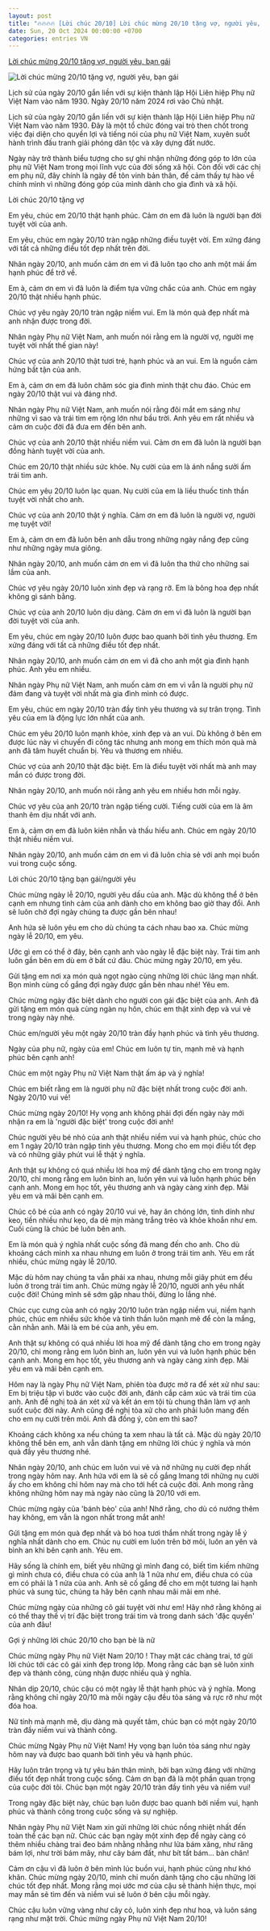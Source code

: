 ```yaml
---
layout: post
title: "🔥🔥🔥🔥 [Lời chúc 20/10] Lời chúc mừng 20/10 tặng vợ, người yêu, bạn gái"
date: Sun, 20 Oct 2024 00:00:00 +0700
categories: entries VN
---
```

[Lời chúc mừng 20/10 tặng vợ, người yêu, bạn gái](https://kinhtedothi.vn/loi-chuc-mung-20-10-tang-vo-nguoi-yeu-ban-gai.html)

![Lời chúc mừng 20/10 tặng vợ, người yêu, bạn gái](https://static.kinhtedothi.vn/1200x630/images/upload//2024/10/19/tang-vo.jpg)

Lịch sử của ngày 20/10 gắn liền với sự kiện thành lập Hội Liên hiệp Phụ nữ Việt Nam vào năm 1930. Ngày 20/10 năm 2024 rơi vào Chủ nhật.

Lịch sử của ngày 20/10 gắn liền với sự kiện thành lập Hội Liên hiệp Phụ nữ Việt Nam vào năm 1930. Đây là một tổ chức đóng vai trò then chốt trong việc đại diện cho quyền lợi và tiếng nói của phụ nữ Việt Nam, xuyên suốt hành trình đấu tranh giải phóng dân tộc và xây dựng đất nước.

Ngày này trở thành biểu tượng cho sự ghi nhận những đóng góp to lớn của phụ nữ Việt Nam trong mọi lĩnh vực của đời sống xã hội. Còn đối với các chị em phụ nữ, đây chính là ngày để tôn vinh bản thân, để cảm thấy tự hào về chính mình vì những đóng góp của mình dành cho gia đình và xã hội.

Lời chúc 20/10 tặng vợ

Em yêu, chúc em 20/10 thật hạnh phúc. Cảm ơn em đã luôn là người bạn đời tuyệt vời của anh.

Em yêu, chúc em ngày 20/10 tràn ngập những điều tuyệt vời. Em xứng đáng với tất cả những điều tốt đẹp nhất trên đời.

Nhân ngày 20/10, anh muốn cảm ơn em vì đã luôn tạo cho anh một mái ấm hạnh phúc để trở về.

Em à, cảm ơn em vì đã luôn là điểm tựa vững chắc của anh. Chúc em ngày 20/10 thật nhiều hạnh phúc.

Chúc vợ yêu ngày 20/10 tràn ngập niềm vui. Em là món quà đẹp nhất mà anh nhận được trong đời.

Nhân ngày Phụ nữ Việt Nam, anh muốn nói rằng em là người vợ, người mẹ tuyệt vời nhất thế gian này!

Chúc vợ của anh 20/10 thật tươi trẻ, hạnh phúc và an vui. Em là nguồn cảm hứng bất tận của anh.

Em à, cảm ơn em đã luôn chăm sóc gia đình mình thật chu đáo. Chúc em ngày 20/10 thật vui và đáng nhớ.

Nhân ngày Phụ nữ Việt Nam, anh muốn nói rằng đôi mắt em sáng như những vì sao và trái tim em rộng lớn như bầu trời. Anh yêu em rất nhiều và cảm ơn cuộc đời đã đưa em đến bên anh.

Chúc vợ của anh 20/10 thật nhiều niềm vui. Cảm ơn em đã luôn là người bạn đồng hành tuyệt vời của anh.

Chúc em 20/10 thật nhiều sức khỏe. Nụ cười của em là ánh nắng sưởi ấm trái tim anh.

Chúc em yêu 20/10 luôn lạc quan. Nụ cười của em là liều thuốc tinh thần tuyệt vời nhất cho anh.

Chúc vợ của anh 20/10 thật ý nghĩa. Cảm ơn em đã luôn là người vợ, người mẹ tuyệt vời!

Em à, cảm ơn em đã luôn bên anh dẫu trong những ngày nắng đẹp cũng như những ngày mưa giông.

Nhân ngày 20/10, anh muốn cảm ơn em vì đã luôn tha thứ cho những sai lầm của anh.

Chúc vợ yêu ngày 20/10 luôn xinh đẹp và rạng rỡ. Em là bông hoa đẹp nhất không gì sánh bằng.

Chúc vợ của anh 20/10 luôn dịu dàng. Cảm ơn em vì đã luôn là người bạn đời tuyệt vời của anh.

Em yêu, chúc em ngày 20/10 luôn được bao quanh bởi tình yêu thương. Em xứng đáng với tất cả những điều tốt đẹp nhất.

Nhân ngày 20/10, anh muốn cảm ơn em vì đã cho anh một gia đình hạnh phúc. Anh yêu em nhiều.

Nhân ngày Phụ nữ Việt Nam, anh muốn cảm ơn em vì vẫn là người phụ nữ đảm đang và tuyệt vời nhất mà gia đình mình có được.

Em yêu, chúc em ngày 20/10 tràn đầy tình yêu thương và sự trân trọng. Tình yêu của em là động lực lớn nhất của anh.

Chúc em yêu 20/10 luôn mạnh khỏe, xinh đẹp và an vui. Dù không ở bên em được lúc này vì chuyến đi công tác nhưng anh mong em thích món quà mà anh đã tâm huyết chuẩn bị. Yêu và thương em nhiều.

Chúc vợ của anh 20/10 thật đặc biệt. Em là điều tuyệt vời nhất mà anh may mắn có được trong đời.

Nhân ngày 20/10, anh muốn nói rằng anh yêu em nhiều hơn mỗi ngày.

Chúc vợ yêu của anh 20/10 tràn ngập tiếng cười. Tiếng cười của em là âm thanh êm dịu nhất với anh.

Em à, cảm ơn em đã luôn kiên nhẫn và thấu hiểu anh. Chúc em ngày 20/10 thật nhiều niềm vui.

Nhân ngày 20/10, anh muốn cảm ơn em vì đã luôn chia sẻ với anh mọi buồn vui trong cuộc sống.

Lời chúc 20/10 tặng bạn gái/người yêu

Chúc mừng ngày lễ 20/10, người yêu dấu của anh. Mặc dù không thể ở bên cạnh em nhưng tình cảm của anh dành cho em không bao giờ thay đổi. Anh sẽ luôn chờ đợi ngày chúng ta được gần bên nhau!

Anh hứa sẽ luôn yêu em cho dù chúng ta cách nhau bao xa. Chúc mừng ngày lễ 20/10, em yêu.

Ước gì em có thể ở đây, bên cạnh anh vào ngày lễ đặc biệt này. Trái tim anh luôn gần bên em dù em ở bất cứ đâu. Chúc mừng ngày 20/10, em yêu.

Gửi tặng em nơi xa món quà ngọt ngào cùng những lời chúc lãng mạn nhất. Bọn mình cùng cố gắng đợi ngày được gần bên nhau nhé! Yêu em.

Chúc mừng ngày đặc biệt dành cho người con gái đặc biệt của anh. Anh đã gửi tặng em món quà cùng ngàn nụ hôn, chúc em thật xinh đẹp và vui vẻ trong ngày này nhé.

Chúc em/người yêu một ngày 20/10 tràn đầy hạnh phúc và tình yêu thương.

Ngày của phụ nữ, ngày của em! Chúc em luôn tự tin, mạnh mẽ và hạnh phúc bên cạnh anh!

Chúc em một ngày Phụ nữ Việt Nam thật ấm áp và ý nghĩa!

Chúc em biết rằng em là người phụ nữ đặc biệt nhất trong cuộc đời anh. Ngày 20/10 vui vẻ!

Chúc mừng ngày 20/10! Hy vọng anh không phải đợi đến ngày này mới nhận ra em là 'người đặc biệt' trong cuộc đời anh!

Chúc người yêu bé nhỏ của anh thật nhiều niềm vui và hạnh phúc, chúc cho em 1 ngày 20/10 tràn ngập tình yêu thương. Mong cho em mọi điều tốt đẹp và có những giây phút vui lễ thật ý nghĩa.

Anh thật sự không có quá nhiều lời hoa mỹ để dành tặng cho em trong ngày 20/10, chỉ mong rằng em luôn bình an, luôn yên vui và luôn hạnh phúc bên cạnh anh. Mong em học tốt, yêu thương anh và ngày càng xinh đẹp. Mãi yêu em và mãi bên cạnh em.

Chúc cô bé của anh có ngày 20/10 vui vẻ, hay ăn chóng lớn, tình dính như keo, tiền nhiều như kẹo, da dẻ mịn màng trắng trẻo và khỏe khoắn như em. Cuối cùng là chúc bé luôn bên anh.

Em là món quà ý nghĩa nhất cuộc sống đã mang đến cho anh. Cho dù khoảng cách mình xa nhau nhưng em luôn ở trong trái tim anh. Yêu em rất nhiều, chúc mừng ngày lễ 20/10.

Mặc dù hôm nay chúng ta vẫn phải xa nhau, nhưng mỗi giây phút em đều luôn ở trong trái tim anh. Chúc mừng ngày lễ 20/10, người anh yêu nhất cuộc đời! Chúng mình sẽ sớm gặp nhau thôi, đừng lo lắng nhé.

Chúc cục cưng của anh có ngày 20/10 luôn tràn ngập niềm vui, niềm hạnh phúc, chúc em nhiều sức khỏe và tinh thần luôn mạnh mẽ để còn la mắng, cằn nhằn anh. Mãi là em bé của anh, yêu em.

Anh thật sự không có quá nhiều lời hoa mỹ để dành tặng cho em trong ngày 20/10, chỉ mong rằng em luôn bình an, luôn yên vui và luôn hạnh phúc bên cạnh anh. Mong em học tốt, yêu thương anh và ngày càng xinh đẹp. Mãi yêu em và mãi bên cạnh em.

Hôm nay là ngày Phụ nữ Việt Nam, phiên tòa được mở ra để xét xử như sau: Em bị triệu tập vì bước vào cuộc đời anh, đánh cắp cảm xúc và trái tim của anh. Anh đề nghị toà án xét xử và kết án em tội tù chung thân làm vợ anh suốt cuộc đời này. Anh cũng đề nghị tòa xử cho anh phải luôn mang đến cho em nụ cười trên môi. Anh đã đồng ý, còn em thì sao?

Khoảng cách không xa nếu chúng ta xem nhau là tất cả. Mặc dù ngày 20/10 không thể bên em, anh vẫn dành tặng em những lời chúc ý nghĩa và món quà đầy yêu thương nhé.

Nhân ngày 20/10, anh chúc em luôn vui vẻ và nở những nụ cười đẹp nhất trong ngày hôm nay. Anh hứa với em là sẽ cố gắng lmang tới những nụ cười ấy cho em không chỉ hôm nay mà cho tới hết cả cuộc đời. Anh mong rằng không những hôm nay mà ngày nào cũng là 20/10 với em.

Chúc mừng ngày của 'bánh bèo' của anh! Nhớ rằng, cho dù có nướng thêm hay không, em vẫn là ngon nhất trong mắt anh!

Gửi tặng em món quà đẹp nhất và bó hoa tươi thắm nhất trong ngày lễ ý nghĩa nhất dành cho em. Chúc nụ cười em luôn trên bờ môi, luôn an yên và bình an khi bên cạnh anh. Yêu em.

Hãy sống là chính em, biết yêu những gì mình đang có, biết tìm kiếm những gì mình chưa có, điều chưa có của anh là 1 nửa như em, điều chưa có của em có phải là 1 nửa của anh. Anh sẽ cố gắng để cho em một tương lai hạnh phúc và sung túc, chúng ta hãy bên cạnh nhau mãi mãi em nhé.

Chúc mừng ngày của những cô gái tuyệt vời như em! Hãy nhớ rằng không ai có thể thay thế vị trí đặc biệt trong trái tim và trong danh sách 'đặc quyền' của anh đâu!

Gợi ý những lời chúc 20/10 cho bạn bè là nữ

Chúc mừng ngày Phụ nữ Việt Nam 20/10 ! Thay mặt các chàng trai, tớ gửi lời chúc tới các cô gái xinh đẹp trong lớp. Mong rằng các bạn sẽ luôn xinh đẹp và thành công, cùng nhận được nhiều quà ý nghĩa.

Nhân dịp 20/10, chúc cậu có một ngày lễ thật hạnh phúc và ý nghĩa. Mong rằng không chỉ ngày 20/10 mà mỗi ngày cậu đều tỏa sáng và rực rỡ như một đóa hoa.

Nữ tính mà mạnh mẽ, dịu dàng mà quyết tâm, chúc bạn có một ngày 20/10 tràn đầy niềm vui và thành công.

Chúc mừng Ngày Phụ nữ Việt Nam! Hy vọng bạn luôn tỏa sáng như ngày hôm nay và được bao quanh bởi tình yêu và hạnh phúc.

Hãy luôn trân trọng và tự yêu bản thân mình, bởi bạn xứng đáng với những điều tốt đẹp nhất trong cuộc sống. Cảm ơn bạn đã là một phần quan trọng của cuộc đời tôi. Chúc bạn một ngày 20/10 tràn đầy tình yêu và niềm vui!

Trong ngày đặc biệt này, chúc bạn luôn được bao quanh bởi niềm vui, hạnh phúc và thành công trong cuộc sống và sự nghiệp.

Nhân ngày Phụ nữ Việt Nam xin gửi những lời chúc nồng nhiệt nhất đến toàn thể các bạn nữ. Chúc các bạn ngày một xinh đẹp để ngày càng có thêm nhiều chàng trai đeo bám nhằng nhằng như lửa bám xăng, như răng bám lợi, như trời bám mây, như cây bám đất, như bít tất bám... bàn chân!

Cảm ơn cậu vì đã luôn ở bên mình lúc buồn vui, hạnh phúc cũng như khó khăn. Chúc mừng ngày 20/10, mình chỉ muốn dành tặng cho cậu những lời chúc tốt đẹp nhất. Mong rằng mọi ước mơ của cậu sẽ thành hiện thực, mọi may mắn sẽ tìm đến và niềm vui sẽ luôn ở bên cậu mỗi ngày.

Chúc cậu luôn vững vàng như cây cỏ, luôn xinh đẹp như hoa, và luôn sáng rạng như mặt trời. Chúc mừng ngày Phụ nữ Việt Nam 20/10!

